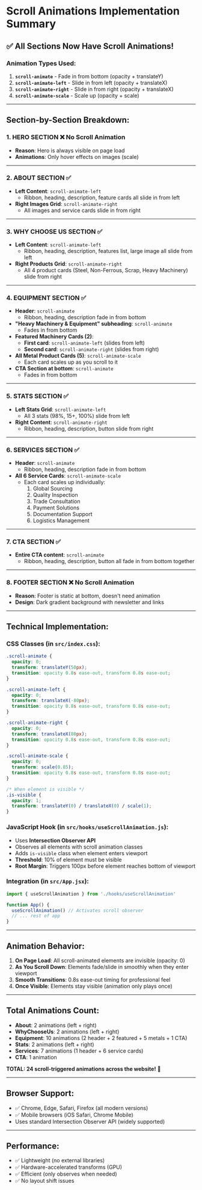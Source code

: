 # Scroll Animations Implementation Summary

## ✅ All Sections Now Have Scroll Animations!

### Animation Types Used:

1. **`scroll-animate`** - Fade in from bottom (opacity + translateY)
2. **`scroll-animate-left`** - Slide in from left (opacity + translateX)
3. **`scroll-animate-right`** - Slide in from right (opacity + translateX)
4. **`scroll-animate-scale`** - Scale up (opacity + scale)

---

## Section-by-Section Breakdown:

### 1. **HERO SECTION** ❌ No Scroll Animation
- **Reason**: Hero is always visible on page load
- **Animations**: Only hover effects on images (scale)

---

### 2. **ABOUT SECTION** ✅
- **Left Content**: `scroll-animate-left`
  - Ribbon, heading, description, feature cards all slide in from left
- **Right Images Grid**: `scroll-animate-right`
  - All images and service cards slide in from right

---

### 3. **WHY CHOOSE US SECTION** ✅
- **Left Content**: `scroll-animate-left`
  - Ribbon, heading, description, features list, large image all slide from left
- **Right Products Grid**: `scroll-animate-right`
  - All 4 product cards (Steel, Non-Ferrous, Scrap, Heavy Machinery) slide from right

---

### 4. **EQUIPMENT SECTION** ✅
- **Header**: `scroll-animate`
  - Ribbon, heading, description fade in from bottom
- **"Heavy Machinery & Equipment" subheading**: `scroll-animate`
  - Fades in from bottom
- **Featured Machinery Cards (2)**:
  - **First card**: `scroll-animate-left` (slides from left)
  - **Second card**: `scroll-animate-right` (slides from right)
- **All Metal Product Cards (5)**: `scroll-animate-scale`
  - Each card scales up as you scroll to it
- **CTA Section at bottom**: `scroll-animate`
  - Fades in from bottom

---

### 5. **STATS SECTION** ✅
- **Left Stats Grid**: `scroll-animate-left`
  - All 3 stats (98%, 15+, 100%) slide from left
- **Right Content**: `scroll-animate-right`
  - Ribbon, heading, description, button slide from right

---

### 6. **SERVICES SECTION** ✅
- **Header**: `scroll-animate`
  - Ribbon, heading, description fade in from bottom
- **All 6 Service Cards**: `scroll-animate-scale`
  - Each card scales up individually:
    1. Global Sourcing
    2. Quality Inspection
    3. Trade Consultation
    4. Payment Solutions
    5. Documentation Support
    6. Logistics Management

---

### 7. **CTA SECTION** ✅
- **Entire CTA content**: `scroll-animate`
  - Ribbon, heading, description, button all fade in from bottom together

---

### 8. **FOOTER SECTION** ❌ No Scroll Animation
- **Reason**: Footer is static at bottom, doesn't need animation
- **Design**: Dark gradient background with newsletter and links

---

## Technical Implementation:

### CSS Classes (in `src/index.css`):
```css
.scroll-animate {
  opacity: 0;
  transform: translateY(50px);
  transition: opacity 0.8s ease-out, transform 0.8s ease-out;
}

.scroll-animate-left {
  opacity: 0;
  transform: translateX(-80px);
  transition: opacity 0.8s ease-out, transform 0.8s ease-out;
}

.scroll-animate-right {
  opacity: 0;
  transform: translateX(80px);
  transition: opacity 0.8s ease-out, transform 0.8s ease-out;
}

.scroll-animate-scale {
  opacity: 0;
  transform: scale(0.85);
  transition: opacity 0.8s ease-out, transform 0.8s ease-out;
}

/* When element is visible */
.is-visible {
  opacity: 1;
  transform: translateY(0) / translateX(0) / scale(1);
}
```

### JavaScript Hook (in `src/hooks/useScrollAnimation.js`):
- Uses **Intersection Observer API**
- Observes all elements with scroll animation classes
- Adds `is-visible` class when element enters viewport
- **Threshold**: 10% of element must be visible
- **Root Margin**: Triggers 100px before element reaches bottom of viewport

### Integration (in `src/App.jsx`):
```javascript
import { useScrollAnimation } from './hooks/useScrollAnimation'

function App() {
  useScrollAnimation() // Activates scroll observer
  // ... rest of app
}
```

---

## Animation Behavior:

1. **On Page Load**: All scroll-animated elements are invisible (opacity: 0)
2. **As You Scroll Down**: Elements fade/slide in smoothly when they enter viewport
3. **Smooth Transitions**: 0.8s ease-out timing for professional feel
4. **Once Visible**: Elements stay visible (animation only plays once)

---

## Total Animations Count:

- **About**: 2 animations (left + right)
- **WhyChooseUs**: 2 animations (left + right)
- **Equipment**: 10 animations (2 header + 2 featured + 5 metals + 1 CTA)
- **Stats**: 2 animations (left + right)
- **Services**: 7 animations (1 header + 6 service cards)
- **CTA**: 1 animation

**TOTAL: 24 scroll-triggered animations across the website!** 🎉

---

## Browser Support:
- ✅ Chrome, Edge, Safari, Firefox (all modern versions)
- ✅ Mobile browsers (iOS Safari, Chrome Mobile)
- Uses standard Intersection Observer API (widely supported)

---

## Performance:
- ✅ Lightweight (no external libraries)
- ✅ Hardware-accelerated transforms (GPU)
- ✅ Efficient (only observes when needed)
- ✅ No layout shift issues

